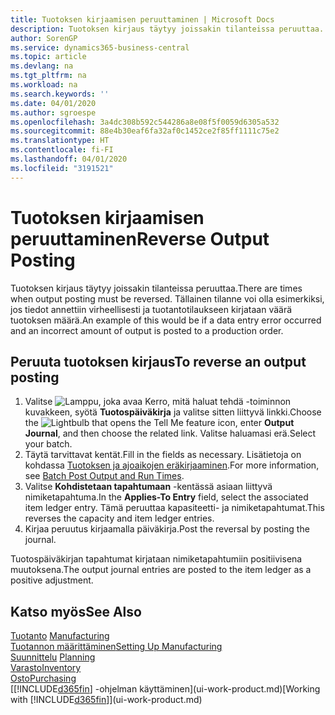 ```yaml
---
title: Tuotoksen kirjaamisen peruuttaminen | Microsoft Docs
description: Tuotoksen kirjaus täytyy joissakin tilanteissa peruuttaa. Tällainen tilanne voi olla esimerkiksi, jos tiedot annettiin virheellisesti ja tuotantotilaukseen kirjataan väärä tuotoksen määrä.
author: SorenGP
ms.service: dynamics365-business-central
ms.topic: article
ms.devlang: na
ms.tgt_pltfrm: na
ms.workload: na
ms.search.keywords: ''
ms.date: 04/01/2020
ms.author: sgroespe
ms.openlocfilehash: 3a4dc308b592c544286a8e08f5f0059d6305a532
ms.sourcegitcommit: 88e4b30eaf6fa32af0c1452ce2f85ff1111c75e2
ms.translationtype: HT
ms.contentlocale: fi-FI
ms.lasthandoff: 04/01/2020
ms.locfileid: "3191521"
---
```

# <a name="reverse-output-posting"></a><span data-ttu-id="43633-104">Tuotoksen kirjaamisen peruuttaminen</span><span class="sxs-lookup"><span data-stu-id="43633-104">Reverse Output Posting</span></span>
<span data-ttu-id="43633-105">Tuotoksen kirjaus täytyy joissakin tilanteissa peruuttaa.</span><span class="sxs-lookup"><span data-stu-id="43633-105">There are times when output posting must be reversed.</span></span> <span data-ttu-id="43633-106">Tällainen tilanne voi olla esimerkiksi, jos tiedot annettiin virheellisesti ja tuotantotilaukseen kirjataan väärä tuotoksen määrä.</span><span class="sxs-lookup"><span data-stu-id="43633-106">An example of this would be if a data entry error occurred and an incorrect amount of output is posted to a production order.</span></span>  

## <a name="to-reverse-an-output-posting"></a><span data-ttu-id="43633-107">Peruuta tuotoksen kirjaus</span><span class="sxs-lookup"><span data-stu-id="43633-107">To reverse an output posting</span></span>  
1.  <span data-ttu-id="43633-108">Valitse ![Lamppu, joka avaa Kerro, mitä haluat tehdä -toiminnon](media/ui-search/search_small.png "Kerro, mitä haluat tehdä") kuvakkeen, syötä **Tuotospäiväkirja** ja valitse sitten liittyvä linkki.</span><span class="sxs-lookup"><span data-stu-id="43633-108">Choose the ![Lightbulb that opens the Tell Me feature](media/ui-search/search_small.png "Tell me what you want to do") icon, enter **Output Journal**, and then choose the related link.</span></span> <span data-ttu-id="43633-109">Valitse haluamasi erä.</span><span class="sxs-lookup"><span data-stu-id="43633-109">Select your batch.</span></span>  
2. <span data-ttu-id="43633-110">Täytä tarvittavat kentät.</span><span class="sxs-lookup"><span data-stu-id="43633-110">Fill in the fields as necessary.</span></span> <span data-ttu-id="43633-111">Lisätietoja on kohdassa [Tuotoksen ja ajoaikojen eräkirjaaminen](production-how-to-post-output-quantity.md).</span><span class="sxs-lookup"><span data-stu-id="43633-111">For more information, see [Batch Post Output and Run Times](production-how-to-post-output-quantity.md).</span></span>
3.  <span data-ttu-id="43633-112">Valitse **Kohdistetaan tapahtumaan** -kentässä asiaan liittyvä nimiketapahtuma.</span><span class="sxs-lookup"><span data-stu-id="43633-112">In the **Applies-To Entry** field, select the associated item ledger entry.</span></span> <span data-ttu-id="43633-113">Tämä peruuttaa kapasiteetti- ja nimiketapahtumat.</span><span class="sxs-lookup"><span data-stu-id="43633-113">This reverses the capacity and item ledger entries.</span></span>  
4. <span data-ttu-id="43633-114">Kirjaa peruutus kirjaamalla päiväkirja.</span><span class="sxs-lookup"><span data-stu-id="43633-114">Post the reversal by posting the journal.</span></span>  

<span data-ttu-id="43633-115">Tuotospäiväkirjan tapahtumat kirjataan nimiketapahtumiin positiivisena muutoksena.</span><span class="sxs-lookup"><span data-stu-id="43633-115">The output journal entries are posted to the item ledger as a positive adjustment.</span></span>  

## <a name="see-also"></a><span data-ttu-id="43633-116">Katso myös</span><span class="sxs-lookup"><span data-stu-id="43633-116">See Also</span></span>  
 <span data-ttu-id="43633-117">[Tuotanto](production-manage-manufacturing.md)  </span><span class="sxs-lookup"><span data-stu-id="43633-117">[Manufacturing](production-manage-manufacturing.md)  </span></span>  
 [<span data-ttu-id="43633-118">Tuotannon määrittäminen</span><span class="sxs-lookup"><span data-stu-id="43633-118">Setting Up Manufacturing</span></span>](production-configure-production-processes.md)  
 <span data-ttu-id="43633-119">[Suunnittelu](production-planning.md)    </span><span class="sxs-lookup"><span data-stu-id="43633-119">[Planning](production-planning.md)    </span></span>  
 [<span data-ttu-id="43633-120">Varasto</span><span class="sxs-lookup"><span data-stu-id="43633-120">Inventory</span></span>](inventory-manage-inventory.md)  
 [<span data-ttu-id="43633-121">Osto</span><span class="sxs-lookup"><span data-stu-id="43633-121">Purchasing</span></span>](purchasing-manage-purchasing.md)  
 <span data-ttu-id="43633-122">[[!INCLUDE[d365fin](includes/d365fin_md.md)] -ohjelman käyttäminen](ui-work-product.md)</span><span class="sxs-lookup"><span data-stu-id="43633-122">[Working with [!INCLUDE[d365fin](includes/d365fin_md.md)]](ui-work-product.md)</span></span>  
